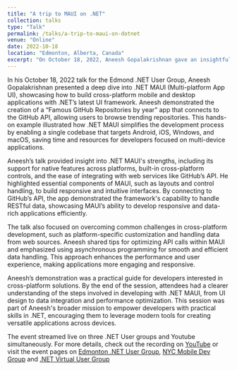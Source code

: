 ```yaml
---
title: "A trip to MAUI on .NET"
collection: talks
type: "Talk"
permalink: /talks/a-trip-to-maui-on-dotnet
venue: "Online"
date: 2022-10-18
location: "Edmonton, Alberta, Canada"
excerpt: "On October 18, 2022, Aneesh Gopalakrishnan gave an insightful talk on .NET MAUI at the Edmond .NET User Group, where he demonstrated building a “Famous GitHub Repositories by year” app that connects to GitHub’s API. His presentation showed how .NET MAUI enables developers to create cross-platform applications for Android, iOS, Windows, and macOS with a single codebase, streamlining the development process. By diving into the app’s integration with GitHub’s API, Aneesh highlighted .NET MAUI’s capability to handle RESTful data effectively, helping attendees understand the practical steps to create responsive, multi-device applications using the framework."
---
```


In his October 18, 2022 talk for the Edmond .NET User Group, Aneesh Gopalakrishnan presented a deep dive into .NET MAUI (Multi-platform App UI), showcasing how to build cross-platform mobile and desktop applications with .NET’s latest UI framework. Aneesh demonstrated the creation of a “Famous GitHub Repositories by year” app that connects to the GitHub API, allowing users to browse trending repositories. This hands-on example illustrated how .NET MAUI simplifies the development process by enabling a single codebase that targets Android, iOS, Windows, and macOS, saving time and resources for developers focused on multi-device applications.

Aneesh’s talk provided insight into .NET MAUI's strengths, including its support for native features across platforms, built-in cross-platform controls, and the ease of integrating with web services like GitHub’s API. He highlighted essential components of MAUI, such as layouts and control handling, to build responsive and intuitive interfaces. By connecting to GitHub’s API, the app demonstrated the framework's capability to handle RESTful data, showcasing MAUI’s ability to develop responsive and data-rich applications efficiently.

The talk also focused on overcoming common challenges in cross-platform development, such as platform-specific customization and handling data from web sources. Aneesh shared tips for optimizing API calls within MAUI and emphasized using asynchronous programming for smooth and efficient data handling. This approach enhances the performance and user experience, making applications more engaging and responsive.

Aneesh’s demonstration was a practical guide for developers interested in cross-platform solutions. By the end of the session, attendees had a clearer understanding of the steps involved in developing with .NET MAUI, from UI design to data integration and performance optimization. This session was part of Aneesh's broader mission to empower developers with practical skills in .NET, encouraging them to leverage modern tools for creating versatile applications across devices.

The event streamed live on three .NET User groups and Youtube simultaneously. For more details, check out the recording on [YouTube](https://www.youtube.com/live/DBkgipvL6ak) or visit the event pages on [Edmonton .NET User Group](https://www.meetup.com/edmonton-net-user-group/events/289025527), [NYC Mobile Dev​ Group](https://www.meetup.com/nycmobiledev/events/289075752) and [.NET Virtual User Group](https://www.meetup.com/dotnet-virtual-user-group/events/289075904)